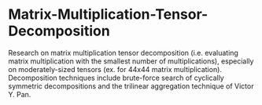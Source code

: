 # Matrix-Multiplication-Tensor-Decomposition

Research on matrix multiplication tensor decomposition (i.e. evaluating matrix multiplication with the smallest number of multiplications), especially on moderately-sized tensors (ex. for 44x44 matrix multiplication). Decomposition techniques include brute-force search of cyclically symmetric decompositions and the trilinear aggregation technique of Victor Y. Pan.
